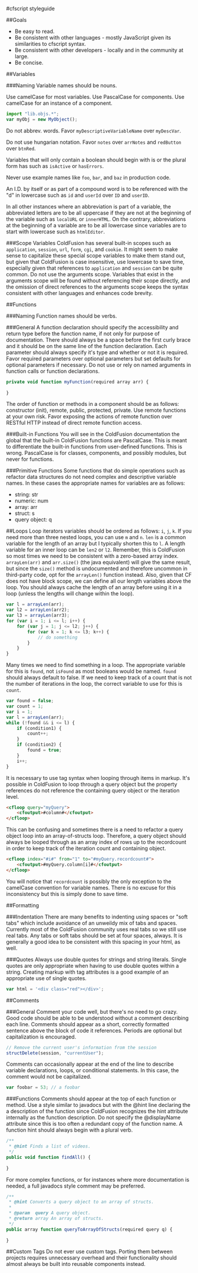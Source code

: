 #cfscript styleguide

##Goals
* Be easy to read.
* Be consistent with other languages - mostly JavaScript given its similarities to cfscript syntax.
* Be consistent with other developers - locally and in the community at large.
* Be concise.

##Variables

###Naming
Variable names should be nouns.

Use camelCase for most variables. Use PascalCase for components. Use camelCase for an instance of a component.

```javascript
import "lib.objs.*";
var myObj = new MyObject();
```

Do not abbrev. words. Favor `myDescriptiveVariableName` over `myDescVar`.

Do not use hungarian notation. Favor `notes` over `arrNotes` and `redButton` over `btnRed`.

Variables that will only contain a boolean should begin with is or the plural form has such as `isActive` or `hasErrors`.

Never use example names like `foo`, `bar`, and `baz` in production code.

An I.D. by itself or as part of a compound word is to be referenced with the "d" in lowercase such as `id` and `userId` over `ID` and `userID`.

In all other instances where an abbreviation is part of a variable, the abbreviated letters are to be all uppercase if they are not at the beginning of the variable such as `localURL` or `innerHTML`. On the contrary, abbreviations at the beginning of a variable are to be all lowercase since variables are to start with lowercase such as `htmlEditor`.

###Scope Variables
ColdFusion has several built-in scopes such as `application`, `session`, `url`, `form`, `cgi`, and `cookie`. It might seem to make sense to capitalize these special scope variables to make them stand out, but given that ColdFusion is case insensitive, use lowercase to save time, especially given that references to `application` and `session` can be quite common. Do not use the arguments scope. Variables that exist in the arguments scope will be found without referencing their scope directly, and the omission of direct references to the arguments scope keeps the syntax consistent with other languages and enhances code brevity.

##Functions

###Naming
Function names should be verbs.

###General
A function declaration should specify the accessibility and return type before the function name, if not only for purpose of documentation. There should always be a space before the first curly brace and it should be on the same line of the function declaration. Each parameter should always specify it's type and whether or not it is required. Favor required parameters over optional parameters but set defaults for optional parameters if necessary. Do not use or rely on named arguments in function calls or function declarations.

```javascript
private void function myFunction(required array arr) {
    
}
```

The order of function or methods in a component should be as follows: constructor (init), remote, public, protected, private. Use remote functions at your own risk. Favor exposing the actions of remote function over RESTful HTTP instead of direct remote function access.

###Built-in Functions
You will see in the ColdFusion documentation the global that the built-in ColdFusion functions are PascalCase. This is meant to differentiate the built-in functions from user-defined functions. This is wrong. PascalCase is for classes, components, and possibly modules, but never for functions.

###Primitive Functions
Some functions that do simple operations such as refactor data structures do not need complex and descriptive variable names. In these cases the appropriate names for variables are as follows:

* string: str
* numeric: num
* array: arr
* struct: s
* query object: q

##Loops
Loop iterators variables should be ordered as follows: `i`, `j`, `k`. If you need more than three nested loops, you can use `m` and `n`. `len` is a common variable for the length of an array but I typically shorten this to `l`. A length variable for an inner loop can be `len2` or `l2`. Remember, this is ColdFusion so most times we need to be consistent with a zero-based array index. `arrayLen(arr)` and `arr.size()` (the java equivalent) will give the same result, but since the `size()` method is undocumented and therefore uncommon in third-party code, opt for the `arrayLen()` function instead. Also, given that CF does not have block scope, we can define all our length variables above the loop. You should always cache the length of an array before using it in a loop (unless the lengths will change within the loop).

```javascript
var l = arrayLen(arr);
var l2 = arrayLen(arr2);
var l3 = arrayLen(arr3);
for (var i = 1; i <= l; i++) {
    for (var j = 1; j <= l2; j++) {
        for (var k = 1; k <= l3; k++) {
            // do something
        }  
    }
}
```

Many times we need to find something in a loop. The appropriate variable for this is `found`, not `isFound` as most booleans would be named. `found` should always default to false. If we need to keep track of a count that is not the number of iterations in the loop, the correct variable to use for this is `count`.

```javascript
var found = false;
var count = 1;
var i = 1;
var l = arrayLen(arr);
while (!found && i <= l) {
    if (condition1) {
        count++;
    }
    if (condition2) {
        found = true;
    }
    i++;
}
```

It is necessary to use tag syntax when looping through items in markup. It's possible in ColdFusion to loop through a query object but the property references do not reference the containing query object or the iteration level.

```html
<cfloop query="myQuery">
    <cfoutput>#column#</cfoutput>
</cfloop>
```

This can be confusing and sometimes there is a need to refactor a query object loop into an array-of-structs loop. Therefore, a query object should always be looped through as an array index of rows up to the recordcount in order to keep track of the iteration count and containing object.

```html
<cfloop index="#i#" from="1" to="#myQuery.recordcount#">
    <cfoutput>#myQuery.column[i]#</cfoutput>
</cfloop>
```

You will notice that `recordcount` is possibly the only exception to the camelCase convention for variable names. There is no excuse for this inconsistency but this is simply done to save time.

##Formatting

###Indentation
There are many benefits to indenting using spaces or "soft tabs" which include avoidance of an unweildy mix of tabs and spaces. Currently most of the ColdFusion community uses real tabs so we still use real tabs. Any tabs or soft tabs should be set at four spaces, always. It is generally a good idea to be consistent with this spacing in your html, as well.

###Quotes
Always use double quotes for strings and string literals. Single quotes are only appropriate when having to use double quotes within a string. Creating markup with tag attributes is a good example of an appropriate use of single quotes.

```javascript
var html = '<div class="red"></div>';
```

##Comments

###General
Comment your code well, but there's no need to go crazy. Good code should be able to be understood without a comment describing each line. Comments should appear as a short, correctly formatted sentence above the block of code it references. Periods are optional but capitalization is encouraged.

```javascript
// Remove the current user's information from the session
structDelete(session, "currentUser");
```
Comments can occasionally appear at the end of the line to describe variable declarations, loops, or conditional statements. In this case, the comment would not be capitalized.

```javascript
var foobar = 53; // a foobar
```

###Functions
Comments should appear at the top of each function or method. Use a style similar to javadocs but with the @hint line declaring the a description of the function since ColdFusion recognizes the hint attribute internally as the function description. Do not specify the @displayName attribute since this is too often a redundant copy of the function name. A function hint should always begin with a plural verb.

```javascript
/**
 * @hint Finds a list of videos.
 */
public void function findAll() {
    
}
```

For more complex functions, or for instances where more documentation is needed, a full javadocs style comment may be preferred.

```javascript
/**
 * @hint Converts a query object to an array of structs.
 *
 * @param  query A query object.
 * @return array An array of structs.
 */
public array function queryToArrayOfStructs(required query q) {
    
}
```

##Custom Tags
Do not ever use custom tags. Porting them between projects requires unnecessary overhead and their functionality should almost always be built into reusable components instead.







